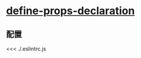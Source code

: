 # [define-props-declaration](https://eslint.vuejs.org/rules/define-props-declaration.html)

## 配置

<<< ./.eslintrc.js
